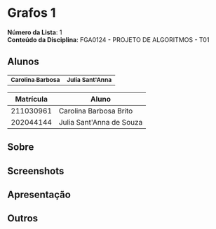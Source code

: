 # Grafos 1

**Número da Lista**: 1  
**Conteúdo da Disciplina**: FGA0124 - PROJETO DE ALGORITMOS - T01  


## Alunos


<div align = "center">
<table>
  <tr>
    <td align="center"><a href="https://github.com/CarolinaBarb"><img style="border-radius: 50%;" alt=""/><br /><sub><b>Carolina Barbosa </b></sub></a><br /><a href="Link git" title="Rocketseat"></a></td>
    <td align="center"><a href="https://github.com/JuliaSSouza"><img style="border-radius: 50%;" alt=""/><br /><sub><b>Julia Sant'Anna</b></sub></a><br />
  </tr>
</table>

| Matrícula   | Aluno                             |
| ----------- | ---------------------------------- |
| 211030961 | Carolina Barbosa Brito           |
| 202044144  | Julia Sant'Anna de Souza      |
</div>

## Sobre 

## Screenshots



## Apresentação 




## Outros 
  



